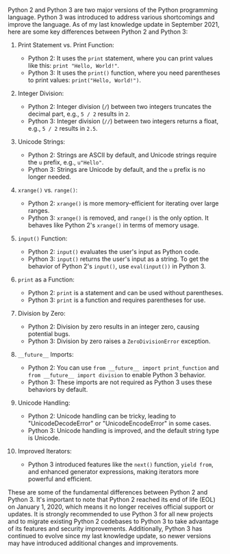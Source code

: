 Python 2 and Python 3 are two major versions of the Python programming language. Python 3 was introduced to address various shortcomings and improve the language. As of my last knowledge update in September 2021, here are some key differences between Python 2 and Python 3:

1. Print Statement vs. Print Function:
   - Python 2: It uses the `print` statement, where you can print values like this: `print "Hello, World!"`.
   - Python 3: It uses the `print()` function, where you need parentheses to print values: `print("Hello, World!")`.

2. Integer Division:
   - Python 2: Integer division (`/`) between two integers truncates the decimal part, e.g., `5 / 2` results in `2`.
   - Python 3: Integer division (`//`) between two integers returns a float, e.g., `5 / 2` results in `2.5`.

3. Unicode Strings:
   - Python 2: Strings are ASCII by default, and Unicode strings require the `u` prefix, e.g., `u"Hello"`.
   - Python 3: Strings are Unicode by default, and the `u` prefix is no longer needed.

4. `xrange()` vs. `range()`:
   - Python 2: `xrange()` is more memory-efficient for iterating over large ranges.
   - Python 3: `xrange()` is removed, and `range()` is the only option. It behaves like Python 2's `xrange()` in terms of memory usage.

5. `input()` Function:
   - Python 2: `input()` evaluates the user's input as Python code.
   - Python 3: `input()` returns the user's input as a string. To get the behavior of Python 2's `input()`, use `eval(input())` in Python 3.

6. `print` as a Function:
   - Python 2: `print` is a statement and can be used without parentheses.
   - Python 3: `print` is a function and requires parentheses for use.

7. Division by Zero:
   - Python 2: Division by zero results in an integer zero, causing potential bugs.
   - Python 3: Division by zero raises a `ZeroDivisionError` exception.

8. `__future__` Imports:
   - Python 2: You can use `from __future__ import print_function` and `from __future__ import division` to enable Python 3 behavior.
   - Python 3: These imports are not required as Python 3 uses these behaviors by default.

9. Unicode Handling:
   - Python 2: Unicode handling can be tricky, leading to "UnicodeDecodeError" or "UnicodeEncodeError" in some cases.
   - Python 3: Unicode handling is improved, and the default string type is Unicode.

10. Improved Iterators:
    - Python 3 introduced features like the `next()` function, `yield from`, and enhanced generator expressions, making iterators more powerful and efficient.

These are some of the fundamental differences between Python 2 and Python 3. It's important to note that Python 2 reached its end of life (EOL) on January 1, 2020, which means it no longer receives official support or updates. It is strongly recommended to use Python 3 for all new projects and to migrate existing Python 2 codebases to Python 3 to take advantage of its features and security improvements. Additionally, Python 3 has continued to evolve since my last knowledge update, so newer versions may have introduced additional changes and improvements.